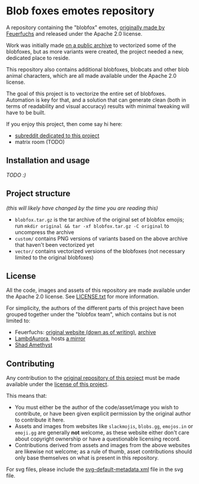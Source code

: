 # Blob foxes emotes repository

A repository containing the "blobfox" emotes, [originally made by Feuerfuchs](https://web.archive.org/web/20211115174913/https://www.feuerfuchs.dev/en/projects/blobfox-emojis/)
and released under the Apache 2.0 license.
<!-- TODO: find new link+email for feuerfuchs -->
Work was initially made [on a public archive](https://git.lambdaurora.dev/lambdaurora/diverse_archive) to vectorized some of the blobfoxes,
but as more variants were created, the project needed a new, dedicated place to reside.

This repository also contains additional blobfoxes, blobcats and other blob animal characters, which are all made available under the Apache 2.0 license.

The goal of this project is to vectorize the entire set of blobfoxes.
Automation is key for that, and a solution that can generate clean (both in terms of readability and visual accuracy) results with minimal tweaking will have to be built.

If you enjoy this project, then come say hi here:

- [subreddit dedicated to this project](https://reddit.com/blobfox)
- matrix room (TODO)

## Installation and usage

*TODO :)*

## Project structure

*(this will likely have changed by the time you are reading this)*

- `blobfox.tar.gz` is the tar archive of the original set of blobfox emojis; run `mkdir original && tar -xf blobfox.tar.gz -C original` to uncompress the archive
- `custom/` contains PNG versions of variants based on the above archive that haven't been vectorized yet
- `vector/` contains vectorized versions of the blobfoxes (not necessary limited to the original blobfoxes)

## License

All the code, images and assets of this repository are made available under the Apache 2.0 license.
See [LICENSE.txt](LICENSE.txt) for more information.

For simplicity, the authors of the different parts of this project have been grouped together under the "blobfox team", which contains but is not limited to:

- Feuerfuchs: [original website (down as of writing)](https://feuerfuchs.dev/), [archive](https://web.archive.org/web/20211115174913/https://www.feuerfuchs.dev/en/projects/blobfox-emojis/)
- [LambdAurora](https://git.lambdaurora.dev/lambdaurora/), hosts [a mirror](https://git.lambdaurora.dev/lambdaurora/blobfox)
- [Shad Amethyst](https://git.shadamethyst.xyz/adri326/)

<!-- Add yourself here as you please :) -->
<!-- If we get more people, then we can create a CONTRIBUTORS.txt file -->

## Contributing

Any contribution to the [original repository of this project](https://git.shadamethyst.xyz/adri326/blobfox) must be made available under the [license of this project](./LICENSE.txt).

This means that:
- You must either be the author of the code/asset/image you wish to contribute, or have been given explicit permission by the original author to contribute it here.
- Assets and images from websites like `slackmojis`, `blobs.gg`, `emojos.in` or `emoji.gg` are generally **not** welcome,
  as these website either don't care about copyright ownership or have a questionable licensing record.
- Contributions derived from assets and images from the above websites are likewise not welcome;
  as a rule of thumb, asset contributions should only base themselves on what is present in this repository.

For svg files, please include the [svg-default-metadata.xml](./svg-default-metadata.xml) file in the svg file.

